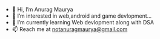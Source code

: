 - 👋 Hi, I’m Anurag Maurya
- 👀 I’m interested in web,android and game devlopment...
- 🌱 I’m currently learning Web devlopment along with DSA
- 📫 Reach me at notanuragmaurya@gmail.com

